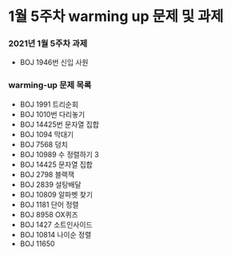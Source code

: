 # 1월 5주차 warming up 문제 및 과제

### 2021년 1월 5주차 과제 
- BOJ 1946번 신입 사원

### warming-up 문제 목록
- BOJ 1991 트리순회
- BOJ 1010번 다리놓기
- BOJ 14425번 문자열 집합
- BOJ 1094 막대기
- BOJ 7568 덩치
- BOJ 10989 수 정렬하기 3
- BOJ 14425 문자열 집합 
- BOJ 2798 블랙잭
- BOJ 2839 설탕배달
- BOJ 10809 알파벳 찾기
- BOJ 1181 단어 정렬
- BOJ 8958 OX퀴즈
- BOJ 1427 소트인사이드
- BOJ 10814 나이순 정렬
- BOJ 11650 
